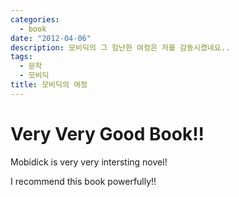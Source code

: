 ```yaml
---
categories:
  - book
date: "2012-04-06"
description: 모비딕의 그 험난한 여정은 저를 감동시켰네요..
tags:
  - 문학
  - 모비딕
title: 모비딕의 여정
---
```


# Very Very Good Book!!

Mobidick is very very intersting novel!

I recommend this book powerfully!!
